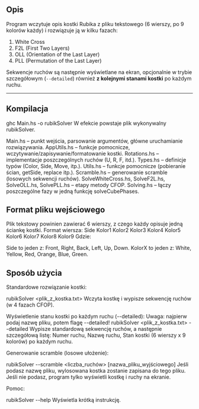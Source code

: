 ## Opis

Program wczytuje opis kostki Rubika z pliku tekstowego (6 wierszy, po 9 kolorów każdy) i rozwiązuje ją w kilku fazach:
1. White Cross
2. F2L (First Two Layers)
3. OLL (Orientation of the Last Layer)
4. PLL (Permutation of the Last Layer)

Sekwencje ruchów są następnie wyświetlane na ekran, opcjonalnie w trybie szczegółowym (`--detailed`) również **z kolejnymi stanami kostki** po każdym ruchu.

---

## Kompilacja
ghc Main.hs -o rubikSolver
W efekcie powstaje plik wykonywalny rubikSolver.



Main.hs – punkt wejścia, parsowanie argumentów, główne uruchamianie rozwiązywania.
AppUtils.hs – funkcje pomocnicze, wczytywanie/zapisywanie/formatowanie kostki.
Rotations.hs – implementacje poszczególnych ruchów (U, R, F, itd.).
Types.hs – definicje typów (Color, Side, Move, itp.).
Utils.hs – funkcje pomocnicze (pobieranie ścian, getSide, replace itp.).
Scramble.hs – generowanie scramble (losowych sekwencji ruchów).
SolveWhiteCross.hs, SolveF2L.hs, SolveOLL.hs, SolvePLL.hs – etapy metody CFOP.
Solving.hs – łączy poszczególne fazy w jedną funkcję solveCubePhases.


## Format pliku wejściowego
Plik tekstowy powinien zawierać 6 wierszy, z czego każdy opisuje jedną ściankę kostki.
Format wiersza:
Side Kolor1 Kolor2 Kolor3 Kolor4 Kolor5 Kolor6 Kolor7 Kolor8 Kolor9
Gdzie:

Side to jeden z: Front, Right, Back, Left, Up, Down.
KolorX to jeden z: White, Yellow, Red, Orange, Blue, Green.

## Sposób użycia

Standardowe rozwiązanie kostki:

rubikSolver <plik_z_kostka.txt>
Wczyta kostkę i wypisze sekwencję ruchów (w 4 fazach CFOP).

Wyświetlenie stanu kostki po każdym ruchu (--detailed):
Uwaga: najpierw podaj nazwę pliku, potem flagę --detailed!
rubikSolver <plik_z_kostka.txt> --detailed
Wypisze standardową sekwencję ruchów, a następnie szczegółową listę:
Numer ruchu,
Nazwę ruchu,
Stan kostki (6 wierszy x 9 kolorów) po każdym ruchu.


Generowanie scramble (losowe ułożenie):

rubikSolver --scramble <liczba_ruchów> [nazwa_pliku_wyjściowego]
Jeśli podasz nazwę pliku, wylosowana kostka zostanie zapisana do tego pliku.
Jeśli nie podasz, program tylko wyświetli kostkę i ruchy na ekranie.

Pomoc:

rubikSolver --help
Wyświetla krótką instrukcję.
